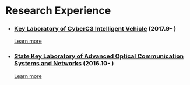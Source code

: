 # Research Experience

- ### [Key Laboratory of CyberC3 Intelligent Vehicle](http://cyberc3.sjtu.edu.cn/) (2017.9- )

    [Learn more](research_exp/cyberc3.md)

- ### [State Key Laboratory of Advanced Optical Communication Systems and Networks](http://loct.sjtu.edu.cn/CN/Default.aspx) (2016.10- )

    [Learn more](research_exp/front.md)